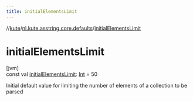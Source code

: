 ```yaml
---
title: initialElementsLimit
---
```

//[kute](../../index.html)/[nl.kute.asstring.core.defaults](index.html)/[initialElementsLimit](initial-elements-limit.html)



# initialElementsLimit



[jvm]\
const val [initialElementsLimit](initial-elements-limit.html): [Int](https://kotlinlang.org/api/latest/jvm/stdlib/kotlin/-int/index.html) = 50



Initial default value for limiting the number of elements of a collection to be parsed




